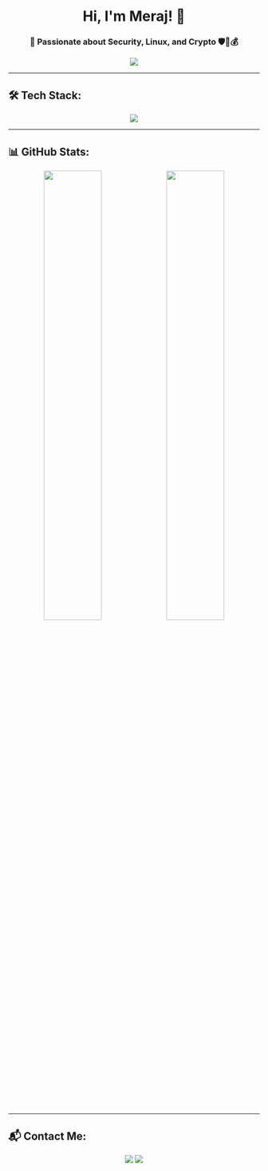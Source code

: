 <h1 align="center">Hi, I'm Meraj! 👋</h1>
<h3 align="center">🚀 Passionate about Security, Linux, and Crypto 🛡️🐧💰</h3>

<p align="center">
  <img src="https://readme-typing-svg.herokuapp.com?font=Fira+Code&size=40&pause=1000&color=F7F7F7&center=true&vCenter=true&width=600&lines=Lanat+Be+Sansor;Down+with+Censorship">
</p>





---

## 🛠 Tech Stack:
<p align="center">
  <img src="https://skillicons.dev/icons?i=linux,bash,git,github,python,docker,vscode,html,css" />
</p>

---

## 📊 GitHub Stats:
<p align="center">
  <img src="https://github-readme-stats.vercel.app/api?username=mamadmeraj&show_icons=true&theme=radical" width="48%" />
<img src="https://streak-stats.demolab.com/?user=mamadmeraj" width="48%" />
</p>

---

## 📬 Contact Me:
<p align="center">
  <a href="https://t.me/mamad_erj"><img src="https://img.shields.io/badge/Telegram-2CA5E0?style=for-the-badge&logo=telegram&logoColor=white"></a>
  <a href="mamadmeraj221@gmail.com"><img src="https://img.shields.io/badge/Email-D14836?style=for-the-badge&logo=gmail&logoColor=white"></a>
</p>
